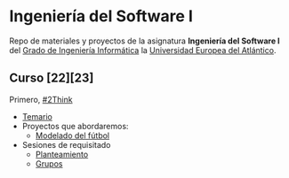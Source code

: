 # Ingeniería del Software I

Repo de materiales y proyectos de la asignatura **Ingeniería del Software I** del [Grado de Ingeniería Informática](https://www.uneatlantico.es/escuela-politecnica-superior/estudios-grado-oficial-en-ingenieria-informatica) la [Universidad Europea del Atlántico](https://www.uneatlantico.es). 

## Curso [22][23]

Primero, [#2Think](docs/2think.md)

* [Temario](docs/temario.md)
* Proyectos que abordaremos:
  * [Modelado del fútbol](actividades/001-futbol/)
* Sesiones de requisitado
  * [Planteamiento](docs/requisitado.md)
  * [Grupos](docs/grupos.md)

